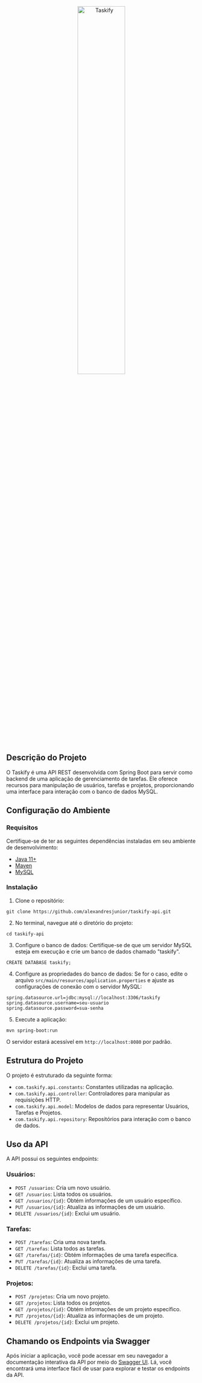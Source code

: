 <div align="center">
  <img src="https://github.com/alexandresjunior/taskify-api/assets/83607914/d0a78793-d53b-4d5e-a064-3c38c2fb5565" alt="Taskify" width="50%" />
</div>

## Descrição do Projeto
O Taskify é uma API REST desenvolvida com Spring Boot para servir como backend de uma aplicação de gerenciamento de tarefas. Ele oferece recursos para manipulação de usuários, tarefas e projetos, proporcionando uma interface para interação com o banco de dados MySQL.

## Configuração do Ambiente

### Requisitos
Certifique-se de ter as seguintes dependências instaladas em seu ambiente de desenvolvimento:

* [Java 11+](https://www.oracle.com/br/java/technologies/javase/jdk11-archive-downloads.html)
* [Maven](https://maven.apache.org/download.cgi)
* [MySQL](https://dev.mysql.com/downloads/installer/)

### Instalação
1. Clone o repositório:
```
git clone https://github.com/alexandresjunior/taskify-api.git
```
2. No terminal, navegue até o diretório do projeto:
```
cd taskify-api
```
3. Configure o banco de dados:
Certifique-se de que um servidor MySQL esteja em execução e crie um banco de dados chamado "taskify".
```
CREATE DATABASE taskify;
```
4. Configure as propriedades do banco de dados:
Se for o caso, edite o arquivo `src/main/resources/application.properties` e ajuste as configurações de conexão com o servidor MySQL:
```
spring.datasource.url=jdbc:mysql://localhost:3306/taskify
spring.datasource.username=seu-usuario
spring.datasource.password=sua-senha
```
5. Execute a aplicação:
```
mvn spring-boot:run
```
O servidor estará acessível em `http://localhost:8080` por padrão.

## Estrutura do Projeto
O projeto é estruturado da seguinte forma:
* `com.taskify.api.constants`: Constantes utilizadas na aplicação.
* `com.taskify.api.controller`: Controladores para manipular as requisições HTTP.
* `com.taskify.api.model`: Modelos de dados para representar Usuários, Tarefas e Projetos.
* `com.taskify.api.repository`: Repositórios para interação com o banco de dados.

## Uso da API
A API possui os seguintes endpoints:

### Usuários:
* `POST /usuarios`: Cria um novo usuário.
* `GET /usuarios`: Lista todos os usuários.
* `GET /usuarios/{id}`: Obtém informações de um usuário específico.
* `PUT /usuarios/{id}`: Atualiza as informações de um usuário.
* `DELETE /usuarios/{id}`: Exclui um usuário.

### Tarefas:
* `POST /tarefas`: Cria uma nova tarefa.
* `GET /tarefas`: Lista todos as tarefas.
* `GET /tarefas/{id}`: Obtém informações de uma tarefa específica.
* `PUT /tarefas/{id}`: Atualiza as informações de uma tarefa.
* `DELETE /tarefas/{id}`: Exclui uma tarefa.

### Projetos:
* `POST /projetos`: Cria um novo projeto.
* `GET /projetos`: Lista todos os projetos.
* `GET /projetos/{id}`: Obtém informações de um projeto específico.
* `PUT /projetos/{id}`: Atualiza as informações de um projeto.
* `DELETE /projetos/{id}`: Exclui um projeto.

## Chamando os Endpoints via Swagger
Após iniciar a aplicação, você pode acessar em seu navegador a documentação interativa da API por meio do [Swagger UI](http://localhost:8080/swagger-ui.html). Lá, você encontrará uma interface fácil de usar para explorar e testar os endpoints da API.
